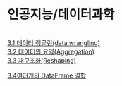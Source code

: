 <h1>인공지능/데이터과학</h1><br>
<a href='https://github.com/ycoplusone/w2ji_qda/blob/main/ai_ds/t03_01.py'>3.1 데이터 랭글링(data wrangling)</a><br>
<a href='https://github.com/ycoplusone/w2ji_qda/blob/main/ai_ds/t03_02.py'>3.2 데이터의 요약(Aggregation)</a><br>
<a href='https://github.com/ycoplusone/w2ji_qda/blob/main/ai_ds/t03_03.py'>3.3 재구조화(Reshaping)</a><br>

[ 3.4여러개의 DataFrame 결합 ](https://github.com/ycoplusone/w2ji_qda/blob/main/ai_ds/t03_04.py)<br>
